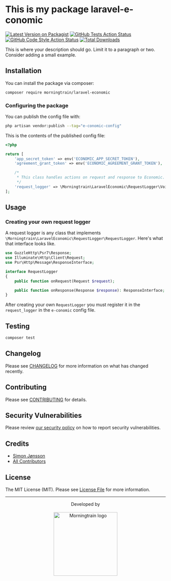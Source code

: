 # This is my package laravel-e-conomic

[![Latest Version on Packagist](https://img.shields.io/packagist/v/morning-train/laravel-e-conomic.svg?style=flat-square)](https://packagist.org/packages/morning-train/laravel-e-conomic)
[![GitHub Tests Action Status](https://img.shields.io/github/actions/workflow/status/morning-train/laravel-e-conomic/run-tests.yml?branch=main&label=tests&style=flat-square)](https://github.com/morning-train/laravel-e-conomic/actions?query=workflow%3Arun-tests+branch%3Amain)
[![GitHub Code Style Action Status](https://img.shields.io/github/actions/workflow/status/morning-train/laravel-e-conomic/fix-php-code-style-issues.yml?branch=main&label=code%20style&style=flat-square)](https://github.com/morning-train/laravel-e-conomic/actions?query=workflow%3A"Fix+PHP+code+style+issues"+branch%3Amain)
[![Total Downloads](https://img.shields.io/packagist/dt/morning-train/laravel-e-conomic.svg?style=flat-square)](https://packagist.org/packages/morning-train/laravel-e-conomic)

This is where your description should go. Limit it to a paragraph or two. Consider adding a small example.

## Installation

You can install the package via composer:

```bash
composer require morningtrain/laravel-economic
```
### Configuring the package

You can publish the config file with:

```bash
php artisan vendor:publish --tag="e-conomic-config"
```

This is the contents of the published config file:

```php
<?php

return [
    'app_secret_token' => env('ECONOMIC_APP_SECRET_TOKEN'),
    'agreement_grant_token' => env('ECONOMIC_AGREEMENT_GRANT_TOKEN'),

    /*
     * This class handles actions on request and response to Economic.
     */
    'request_logger' => \Morningtrain\LaravelEconomic\RequestLogger\VoidRequestLogger::class,
];

```

## Usage

### Creating your own request logger

A request logger is any class that implements `\Morningtrain\LaravelEconomic\RequestLogger\RequestLogger`. Here's what that interface looks like.

```php
use GuzzleHttp\Psr7\Response;
use Illuminate\Http\Client\Request;
use Psr\Http\Message\ResponseInterface;

interface RequestLogger
{
    public function onRequest(Request $request);

    public function onResponse(Response $response): ResponseInterface;
}

```

After creating your own `RequestLogger` you must register it in the `request_logger` in the `e-conomic` config file.

## Testing

```bash
composer test
```

## Changelog

Please see [CHANGELOG](CHANGELOG.md) for more information on what has changed recently.

## Contributing

Please see [CONTRIBUTING](CONTRIBUTING.md) for details.

## Security Vulnerabilities

Please review [our security policy](../../security/policy) on how to report security vulnerabilities.

## Credits

- [Simon Jønsson](https://github.com/Morning-Train)
- [All Contributors](../../contributors)

## License

The MIT License (MIT). Please see [License File](LICENSE.md) for more information.

---

<div align="center">
Developed by <br>
</div>
<br>
<div align="center">
<a href="https://morningtrain.dk" target="_blank">
<img src="https://morningtrain.dk/wp-content/themes/mtt-wordpress-theme/assets/img/logo-only-text.svg" width="200" alt="Morningtrain logo">
</a>
</div>
